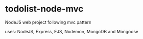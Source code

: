 # todolist-node-mvc

NodeJS web project following mvc pattern

uses:
NodeJS, Express, EJS, Nodemon, MongoDB and Mongoose
